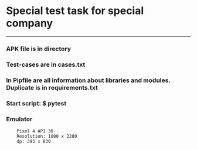 # Special test task for special company
---------------------------------------
### APK file is in directory
### Test-cases are in cases.txt
### In Pipfile are all information about libraries and modules. Duplicate is in requirements.txt
### Start script: $ pytest
### Emulator
``` 
    Pixel 4 API 30
    Resolution: 1080 x 2280
    dp: 393 x 830
```
